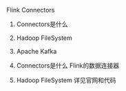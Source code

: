 Flink Connectors



1. Connectors是什么
2. Hadoop FileSystem
3. Apache Kafka




1. Connectors是什么
	Flink的数据连接器


2. Hadoop FileSystem
	详见官网和代码


